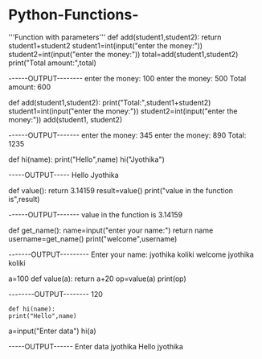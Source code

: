 # Python-Functions-
'''Function with parameters'''
def add(student1,student2):
    return student1+student2
student1=int(input("enter the money:"))
student2=int(input("enter the money:"))
total=add(student1,student2)
print("Total amount:",total)

------OUTPUT--------
enter the money: 100
enter the money: 500
Total amount: 600




def add(student1,student2):
    print("Total:",student1+student2)
student1=int(input("enter the money:"))
student2=int(input("enter the money:"))
add(student1, student2)


------OUTPUT-------
enter the money: 345
enter the money: 890
Total: 1235


def hi(name):
    print("Hello",name)
hi("Jyothika")

-----OUTPUT-----
Hello Jyothika




def value():
    return 3.14159
result=value()
print("value in the function is",result)



------OUTPUT-------
value in the function is 3.14159





def get_name():
    name=input("enter your name:")
    return name
username=get_name()
print("welcome",username)


-------OUTPUT---------
Enter your name:  jyothika koliki
welcome jyothika koliki







a=100
def value(a):
    return a+20
op=value(a)
print(op)

--------OUTPUT--------
    120



    def hi(name):
    print("Hello",name)
a=input("Enter data")
hi(a)

-----OUTPUT------
Enter data jyothika
Hello jyothika


